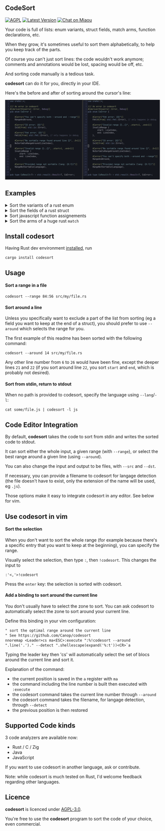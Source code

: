 ## CodeSort

[![AGPL][s2]][l2] [![Latest Version][s1]][l1] [![Chat on Miaou][s4]][l4]

[s1]: https://img.shields.io/crates/v/codesort.svg
[l1]: https://crates.io/crates/codesort

[s2]: https://img.shields.io/badge/license-AGPL-blue.svg
[l2]: LICENSE

[s4]: https://miaou.dystroy.org/static/shields/room.svg
[l4]: https://miaou.dystroy.org/3490?codesort


Your code is full of lists: enum variants, struct fields, match arms, function declarations, etc.

When they grow, it's sometimes useful to sort them alphabetically, to help you keep track of the parts.

Of course you can't just sort lines: the code wouldn't work anymore; comments and annotations would be lost, spacing would be off, etc.

And sorting code manually is a tedious task.

**codesort** can do it for you, directly in your IDE.

Here's the before and after of sorting around the cursor's line:

![errors](doc/errors.png)

## Examples

<details><summary>Sort the variants of a rust enum</summary>
<img src=doc/cmd_result.png>
</details>

<details><summary>Sort the fields of a rust struct</summary>
<img src=doc/job.png>
</details>

<details><summary>Sort javascript function assignements</summary>
<img src=doc/notifs.png>
<i>Here, the range to sort has been visually selected.</i>
</details>

<details><summary>Sort the arms of a huge rust <code>match</code></summary>
<img src=doc/on_internal.png>
</details>

## Install codesort

Having Rust dev environment [installed](https://rustup.rs), run

```
cargo install codesort
```

## Usage

#### Sort a range in a file

```
codesort --range 84:56 src/my/file.rs
```

#### Sort around a line

Unless you specifically want to exclude a part of the list from sorting (eg a field you want to keep at the end of a struct), you should prefer to use `--around` which selects the range for you.

The first example of this readme has been sorted with the following command:

```
codesort --around 14 src/my/file.rs
```

Any other line number from `6` to `26` would have been fine, except the deeper lines `21` and `22`
(if you sort around line `22`, you sort `start` and `end`, which is probably not desired).

#### Sort from stdin, return to stdout

When no path is provided to codesort, specify the language using `--lang`/`-l`:

```
cat some/file.js | codesort -l js
```

## Code Editor Integration

By default, **codesort** takes the code to sort from stdin and writes the sorted code to stdout.

It can sort either the whole input, a given range (with `--range`), or select the best range around a given line (using `--around`).

You can also change the input and output to be files, with `--src` and `--dst`.

If necessary, you can provide a filename to codesort for langage detection (the file doesn't have to exist, only the extension of the name will be used, eg `.js`).

Those options make it easy to integrate codesort in any editor. See below for vim.

## Use codesort in vim

#### Sort the selection

When you don't want to sort the whole range (for example because there's a specific entry that you want to keep at the beginning), you can specify the range.

Visually select the selection, then type `:`, then `!codesort`.
This changes the input to

```
:'<,'>!codesort
```

Press the `enter` key: the selection is sorted with codesort.

#### Add a binding to sort around the current line

You don't usually have to select the zone to sort.
You can ask codesort to automatically select the zone to sort around your current line.

Define this binding in your vim configuration:

```
" sort the optimal range around the current line
" See https://github.com/Canop/codesort
nnoremap <Leader>cs ma<ESC>:execute ":%!codesort --around ".line('.')." --detect ".shellescape(expand('%:t'))<CR>`a

```

Typing the leader key then 'cs' will automatically select the set of blocs around the current line and sort it.

Explanation of the command:

* the current position is saved in the `a` register with `ma`
* the command including the line number is built then executed with `:execute`
* the codesort command takes the current line number through `--around`
* the codesort command takes the filename, for langage detection, through `--detect`
* the previous position is then restored

## Supported Code kinds

3 code analyzers are available now:

* Rust / C / Zig
* Java
* JavaScript

If you want to use codesort in another language, ask or contribute.

Note: while codesort is much tested on Rust, I'd welcome feedback regarding other languages.

## Licence

**codesort** is licenced under [AGPL-3.0](https://www.gnu.org/licenses/agpl-3.0.en.html).

You're free to use the **codesort** program to sort the code of your choice, even commercial.
